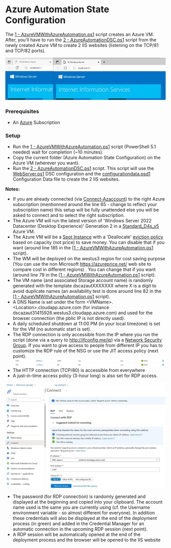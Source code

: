 # Azure Automation State Configuration

The [1 - AzureVMWithAzureAutomation.ps1](./1%20-%20AzureVMWithAzureAutomation.ps1) script creates an Azure VM. After, you'll have to run the [2 - AzureAutomationDSC.ps1](./2%20-%20AzureAutomationDSC.ps1) script from the newly created Azure VM to create 2 IIS websites (listening on the TCP/81 and TCP/82 ports).

![](docs/dscazautiis.jpg)

### Prerequisites 

  * An [Azure](https://portal.azure.com) Subscription

### Setup

* Run the [1 - AzureVMWithAzureAutomation.ps1](./1%20-%20AzureVMWithAzureAutomation.ps1) script (PowerShell 5.1 needed) wait for completion (~10 minutes).
* Copy the current folder (Azure Automation State Configuration) on the Azure VM (wherever you want).
* Run the [2 - AzureAutomationDSC.ps1](./2%20-%20AzureAutomationDSC.ps1) script. This script will use the [WebServer.ps1](WebServer.ps1) DSC configuration and the [configurationdata.psd1](configurationdata.psd1) Configuration Data file to create the 2 IIS websites.


**Notes:**
* If you are already connected (via [Connect-Azaccount](https://learn.microsoft.com/en-us/powershell/module/az.accounts/connect-azaccount)) to the right Azure subscription (mentionned around the line 65 - change to reflect your subscription name) this setup will be fully unattended else you will be asked to connect and to select the right subscription. 
* The Azure VM will run the latest version of 'Windows Server 2022 Datacenter (Desktop Experience)' Generation 2 in a [Standard_D4s_v5](https://learn.microsoft.com/en-us/azure/virtual-machines/dv5-dsv5-series) Azure VM.
* The Azure VM will be a [Spot Instance](https://learn.microsoft.com/en-us/azure/virtual-machines/spot-vms) with a 'Deallocate' [eviction policy](https://learn.microsoft.com/en-us/azure/architecture/guide/spot/spot-eviction#eviction-policy) based on capacity (not price) to save money. You can disable that if you want (around line 185 in the [[1 - AzureVMWithAzureAutomation.ps1](./1%20-%20AzureVMWithAzureAutomation.ps1) script).
* The WM will be deployed on the westus3 region for cost saving purpose (You can use the non Microsoft https://azureprice.net/ web site to compare cost in different regions) . You can change  that if you want (around line 79 in the [[1 - AzureVMWithAzureAutomation.ps1](./1%20-%20AzureVMWithAzureAutomation.ps1) script).
* The VM name (and associated Storage account name) is randomly generated with the template dscazautXXXXXXX where X is a digit to avoid duplicate names (an availability test is done around line 82 in the [[1 - AzureVMWithAzureAutomation.ps1](./1%20-%20AzureVMWithAzureAutomation.ps1) script).
* A DNS Name is set under the form \<VMName\>.\<Location\>.cloudapp.azure.com (for instance dscazaut31415926.westus3.cloudapp.azure.com) and used for the browser connection (the pblic IP is not directly used).
* A daily scheduled shutdown at 11:00 PM (in your local timezone) is set for the VM (no automatic start is set).
* The RDP connection is only accessible from the IP where you run the script (done via a query to http://ifconfig.me/ip) via a [Network Security Group](https://learn.microsoft.com/en-us/azure/virtual-network/network-security-group-how-it-works). If you want to give access to people from different IP you has to customize the RDP rule of the NSG or use the JIT access policy (next point).
![](docs/nsg.jpg)
* The HTTP connection (TCP/80) is accessible from everywhere
* A just-in-time access policy (3-hour long) is also set for RDP access.

![](docs/jit.jpg)

* The password (for RDP connection) is randomly generated and displayed at the beginning and copied into your clipboard. The account name used is the same you are currently using (cf. the Username environment variable - so almost different for everyone). In addition these credentials will also be displayed at the end of the deployment process (in green) and added in the Credential Manager for an automatic connection in the upcoming RDP session (next point).
* A RDP session will be automatically opened at the end of the deployment process and the browser will be opened to the IIS website
